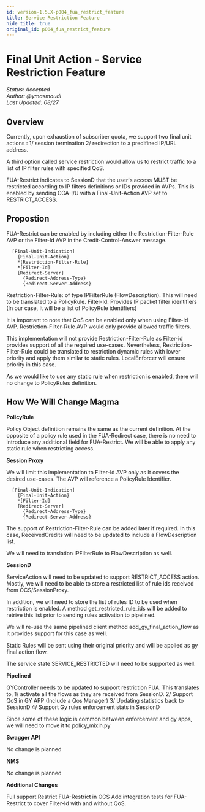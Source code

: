 ```yaml
---
id: version-1.5.X-p004_fua_restrict_feature
title: Service Restriction Feature
hide_title: true
original_id: p004_fua_restrict_feature
---
```


# Final Unit Action - Service Restriction Feature

*Status: Accepted*\
*Author: @ymasmoudi*\
*Last Updated: 08/27*

## Overview

Currently, upon exhaustion of subscriber quota, we support two final unit
actions :
1/ session termination
2/ redirection to a predifined IP/URL address.

A third option called service restriction would allow us to restrict traffic
to a list of IP filter rules with specified QoS.

FUA-Restrict indicates to SessionD that the user's access MUST be restricted
according to IP filters definitions or IDs provided in AVPs. This is enabled
by sending CCA-I/U with a Final-Unit-Action AVP set to RESTRICT\_ACCESS.


## Propostion

FUA-Restrict can be enabled by including either the Restriction-Filter-Rule
AVP or the Filter-Id AVP in the Credit-Control-Answer message.

```
  [Final-Unit-Indication]
    {Final-Unit-Action}
    *[Restriction-Filter-Rule]
    *[Filter-Id]
    [Redirect-Server]
      {Redirect-Address-Type}
      {Redirect-Server-Address}
```

Restriction-Filter-Rule: of type IPFilterRule (FlowDescription). This will
need to be translated to a PolicyRule.
Filter-Id: Provides IP packet filter identifiers (In our case, It will be a
list of PolicyRule identifiers)

It is important to note that QoS can be enabled only when using Filter-Id AVP.
Restriction-Filter-Rule AVP would only provide allowed traffic filters.

This implementation will not provide Restriction-Filter-Rule as Filter-id
provides support of all the required use-cases. Nevertheless,
Restriction-Filter-Rule could be translated to restriction dynamic rules with
lower priority and apply them similar to static rules.
LocalEnforcer will ensure priority in this case.

As we would like to use any static rule when restriction is enabled, there will
no change to PolicyRules definition.

## How We Will Change Magma

**PolicyRule**

Policy Object definition remains the same as the current definition. At the
opposite of a policy rule used in the FUA-Redirect case, there is no need to
introduce any additional field for FUA-Restrict.
We will be able to apply any static rule when restricting access.


**Session Proxy**

We will limit this implementation to Filter-Id AVP only as It covers the desired
use-cases. The AVP will reference a PolicyRule Identifier.

```
  [Final-Unit-Indication]
    {Final-Unit-Action}
    *[Filter-Id]
    [Redirect-Server]
      {Redirect-Address-Type}
      {Redirect-Server-Address}
```

The support of Restriction-Filter-Rule can be added later if required. In this
case, ReceivedCredits will need to be updated to include a FlowDescription list.

We will need to translation IPFilterRule to FlowDescription as well.


**SessionD**

ServiceAction will need to be updated to support RESTRICT\_ACCESS action. Mostly,
we will need to be able to store a restricted list of rule ids received from
OCS/SessionProxy.

In addition, we will need to store the list of rules ID to be used when restriction
is enabled. A method get\_restricted\_rule\_ids will be added to retrive this list
prior to sending rules activation to pipelined.

We will re-use the same pipelined client method add\_gy\_final\_action\_flow as It
provides support for this case as well.

Static Rules will be sent using their original priority and will be applied as gy
final action flow.

The service state SERVICE\_RESTRICTED will need to be supported as well.


**Pipelined**

GYController needs to be updated to support restriction FUA. This translates to,
1/ activate all the flows as they are received from SessionD.
2/ Support QoS in GY APP (Include a Qos Manager)
3/ Updating statistics back to SessionD
4/ Support Gy rules enforcement stats in SessionD

Since some of these logic is common between enforcement and gy apps, we will need
to move it to  policy\_mixin.py


**Swagger API**

No change is planned


**NMS**

No change is planned


**Additional Changes**

Full support Restrict FUA-Restrict in OCS
Add integration tests for FUA-Restrict to cover Filter-Id with and without QoS.
